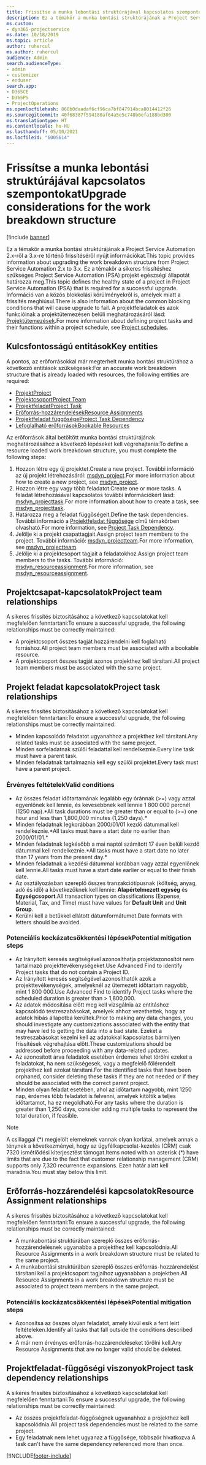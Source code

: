 ```yaml
---
title: Frissítse a munka lebontási struktúrájával kapcsolatos szempontokat
description: Ez a témakör a munka bontási struktúrájának a Project Service Automation 2.x-ről a 3.x-re történő frissítéséről nyújt információkat.
ms.custom:
- dyn365-projectservice
ms.date: 10/18/2019
ms.topic: article
author: ruhercul
ms.author: ruhercul
audience: Admin
search.audienceType:
- admin
- customizer
- enduser
search.app:
- D365CE
- D365PS
- ProjectOperations
ms.openlocfilehash: 868b0daadaf6cf96ca7bf847914bca8014412f26
ms.sourcegitcommit: 40f68387f594180af64a5e5c748b6efa188bd300
ms.translationtype: HT
ms.contentlocale: hu-HU
ms.lasthandoff: 05/10/2021
ms.locfileid: "6005614"
---
```

# <a name="upgrade-considerations-for-the-work-breakdown-structure"></a><span data-ttu-id="5c28f-103">Frissítse a munka lebontási struktúrájával kapcsolatos szempontokat</span><span class="sxs-lookup"><span data-stu-id="5c28f-103">Upgrade considerations for the work breakdown structure</span></span>

[!include [banner](../includes/psa-now-project-operations.md)]

<span data-ttu-id="5c28f-104">Ez a témakör a munka bontási struktúrájának a Project Service Automation 2.x-ről a 3.x-re történő frissítéséről nyújt információkat.</span><span class="sxs-lookup"><span data-stu-id="5c28f-104">This topic provides information about upgrading the work breakdown structure from Project Service Automation 2.x to 3.x.</span></span> <span data-ttu-id="5c28f-105">Ez a témakör a sikeres frissítéshez szükséges Project Service Automation (PSA) projekt egészségi állapotát határozza meg.</span><span class="sxs-lookup"><span data-stu-id="5c28f-105">This topic defines the healthy state of a project in Project Service Automation (PSA) that is required for a successful upgrade.</span></span> <span data-ttu-id="5c28f-106">Információ van a közös blokkolási körülményekről is, amelyek miatt a frissítés meghiúsul.</span><span class="sxs-lookup"><span data-stu-id="5c28f-106">There is also information about the common blocking conditions that will cause upgrade to fail.</span></span> <span data-ttu-id="5c28f-107">A projektfeladatok és azok funkcióinak a projektütemezésen belüli meghatározásáról lásd: [Projektütemezések](project-creating.md).</span><span class="sxs-lookup"><span data-stu-id="5c28f-107">For more information about defining project tasks and their functions within a project schedule, see [Project schedules](project-creating.md).</span></span>

## <a name="key-entities"></a><span data-ttu-id="5c28f-108">Kulcsfontosságú entitások</span><span class="sxs-lookup"><span data-stu-id="5c28f-108">Key entities</span></span>
<span data-ttu-id="5c28f-109">A pontos, az erőforrásokkal már megterhelt munka bontási struktúrához a következő entitások szükségesek:</span><span class="sxs-lookup"><span data-stu-id="5c28f-109">For an accurate work breakdown structure that is already loaded with resources, the following entities are required:</span></span>

- [<span data-ttu-id="5c28f-110">Projekt</span><span class="sxs-lookup"><span data-stu-id="5c28f-110">Project</span></span>](/dynamics365/customerengagement/on-premises/developer/entities/msdyn_project)
- [<span data-ttu-id="5c28f-111">Projektcsoport</span><span class="sxs-lookup"><span data-stu-id="5c28f-111">Project Team</span></span>](/dynamics365/customerengagement/on-premises/developer/entities/msdyn_projectteam)
- [<span data-ttu-id="5c28f-112">Projektfeladat</span><span class="sxs-lookup"><span data-stu-id="5c28f-112">Project Task</span></span>](/dynamics365/customerengagement/on-premises/developer/entities/msdyn_projecttask)
- [<span data-ttu-id="5c28f-113">Erőforrás-hozzárendelések</span><span class="sxs-lookup"><span data-stu-id="5c28f-113">Resource Assignments</span></span>](/dynamics365/customerengagement/on-premises/developer/entities/msdyn_resourceassignment)
- [<span data-ttu-id="5c28f-114">Projektfeladat függősége</span><span class="sxs-lookup"><span data-stu-id="5c28f-114">Project Task Dependency</span></span>](/dynamics365/customerengagement/on-premises/developer/entities/msdyn_projecttaskdependency)
- [<span data-ttu-id="5c28f-115">Lefoglalható erőforrások</span><span class="sxs-lookup"><span data-stu-id="5c28f-115">Bookable Resources</span></span>](/dynamics365/customerengagement/on-premises/developer/entities/bookableresource)

<span data-ttu-id="5c28f-116">Az erőforrások által betöltött munka bontási struktúrájának meghatározásához a következő lépéseket kell végrehajtania:</span><span class="sxs-lookup"><span data-stu-id="5c28f-116">To define a resource loaded work breakdown structure, you must complete the following steps:</span></span>

1. <span data-ttu-id="5c28f-117">Hozzon létre egy új projektet.</span><span class="sxs-lookup"><span data-stu-id="5c28f-117">Create a new project.</span></span> <span data-ttu-id="5c28f-118">További információ az új projekt létrehozásáról: [msdyn_project](/dynamics365/customerengagement/on-premises/developer/entities/msdyn_project).</span><span class="sxs-lookup"><span data-stu-id="5c28f-118">For more information about how to create a new project, see [msdyn_project](/dynamics365/customerengagement/on-premises/developer/entities/msdyn_project).</span></span>
2. <span data-ttu-id="5c28f-119">Hozzon létre egy vagy több feladatot.</span><span class="sxs-lookup"><span data-stu-id="5c28f-119">Create one or more tasks.</span></span> <span data-ttu-id="5c28f-120">A feladat létrehozásával kapcsolatos további információkért lásd: [msdyn_projecttask](/dynamics365/customerengagement/on-premises/developer/entities/msdyn_projecttask).</span><span class="sxs-lookup"><span data-stu-id="5c28f-120">For more information about how to create a task, see [msdyn_projecttask](/dynamics365/customerengagement/on-premises/developer/entities/msdyn_projecttask).</span></span>
3. <span data-ttu-id="5c28f-121">Határozza meg a feladat függőségeit.</span><span class="sxs-lookup"><span data-stu-id="5c28f-121">Define the task dependencies.</span></span> <span data-ttu-id="5c28f-122">További információ a [Projektfeladat függősége](/dynamics365/customerengagement/on-premises/developer/entities/msdyn_projecttaskdependency) című témakörben olvasható.</span><span class="sxs-lookup"><span data-stu-id="5c28f-122">For more information, see [Project Task Dependency](/dynamics365/customerengagement/on-premises/developer/entities/msdyn_projecttaskdependency).</span></span>
4. <span data-ttu-id="5c28f-123">Jelölje ki a projekt csapattagjait.</span><span class="sxs-lookup"><span data-stu-id="5c28f-123">Assign project team members to the project.</span></span> <span data-ttu-id="5c28f-124">További információ: [msdyn_projectteam](/dynamics365/customerengagement/on-premises/developer/entities/msdyn_projectteam).</span><span class="sxs-lookup"><span data-stu-id="5c28f-124">For more information, see [msdyn_projectteam](/dynamics365/customerengagement/on-premises/developer/entities/msdyn_projectteam).</span></span>
5. <span data-ttu-id="5c28f-125">Jelölje ki a projektcsoport tagjait a feladatokhoz.</span><span class="sxs-lookup"><span data-stu-id="5c28f-125">Assign project team members to the tasks.</span></span> <span data-ttu-id="5c28f-126">További információ: [msdyn_resourceassignment](/dynamics365/customerengagement/on-premises/developer/entities/msdyn_resourceassignment).</span><span class="sxs-lookup"><span data-stu-id="5c28f-126">For more information, see [msdyn_resourceassignment](/dynamics365/customerengagement/on-premises/developer/entities/msdyn_resourceassignment).</span></span>

## <a name="project-team-relationships"></a><span data-ttu-id="5c28f-127">Projektcsapat-kapcsolatok</span><span class="sxs-lookup"><span data-stu-id="5c28f-127">Project team relationships</span></span>

<span data-ttu-id="5c28f-128">A sikeres frissítés biztosításához a következő kapcsolatokat kell megfelelően fenntartani:</span><span class="sxs-lookup"><span data-stu-id="5c28f-128">To ensure a successful upgrade, the following relationships must be correctly maintained:</span></span>
- <span data-ttu-id="5c28f-129">A projektcsoport összes tagját hozzárendelni kell foglalható forráshoz.</span><span class="sxs-lookup"><span data-stu-id="5c28f-129">All project team members must be associated with a bookable resource.</span></span>
- <span data-ttu-id="5c28f-130">A projektcsoport összes tagját azonos projekthez kell társítani.</span><span class="sxs-lookup"><span data-stu-id="5c28f-130">All project team members must be associated with the same project.</span></span> 

## <a name="project-task-relationships"></a><span data-ttu-id="5c28f-131">Projekt feladat kapcsolatok</span><span class="sxs-lookup"><span data-stu-id="5c28f-131">Project task relationships</span></span>
<span data-ttu-id="5c28f-132">A sikeres frissítés biztosításához a következő kapcsolatokat kell megfelelően fenntartani:</span><span class="sxs-lookup"><span data-stu-id="5c28f-132">To ensure a successful upgrade, the following relationships must be correctly maintained:</span></span>

- <span data-ttu-id="5c28f-133">Minden kapcsolódó feladatot ugyanahhoz a projekthez kell társítani.</span><span class="sxs-lookup"><span data-stu-id="5c28f-133">Any related tasks must be associated with the same project.</span></span>
- <span data-ttu-id="5c28f-134">Minden sorfeladatnak szülői feladattal kell rendelkeznie.</span><span class="sxs-lookup"><span data-stu-id="5c28f-134">Every line task must have a parent task.</span></span>
- <span data-ttu-id="5c28f-135">Minden feladatnak tartalmaznia kell egy szülői projektet.</span><span class="sxs-lookup"><span data-stu-id="5c28f-135">Every task must have a parent project.</span></span>

### <a name="valid-conditions"></a><span data-ttu-id="5c28f-136">Érvényes feltételek</span><span class="sxs-lookup"><span data-stu-id="5c28f-136">Valid conditions</span></span>

- <span data-ttu-id="5c28f-137">Az összes feladat időtartamának legalább egy óránnak (>=) vagy azzal egyenlőnek kell lennie, és kevesebbnek kell lennie 1 800 000 percnél (1250 nap).\*</span><span class="sxs-lookup"><span data-stu-id="5c28f-137">All task durations must be greater than or equal to (>=) one hour and less than 1,800,000 minutes (1,250 days).\*</span></span>
- <span data-ttu-id="5c28f-138">Minden feladatnak legkorábban 2000/01/01 kezdő dátummal kell rendelkeznie.\*</span><span class="sxs-lookup"><span data-stu-id="5c28f-138">All tasks must have a start date no earlier than 2000/01/01.\*</span></span>
- <span data-ttu-id="5c28f-139">Minden feladatnak legkésőbb a mai naptól számított 17 éven belüli kezdő dátummal kell rendelkeznie.\*</span><span class="sxs-lookup"><span data-stu-id="5c28f-139">All tasks must have a start date no later than 17 years from the present day.\*</span></span>
- <span data-ttu-id="5c28f-140">Minden feladatnak a kezdési dátummal korábban vagy azzal egyenlőnek kell lennie.</span><span class="sxs-lookup"><span data-stu-id="5c28f-140">All tasks must have a start date earlier or equal to their finish date.</span></span>
- <span data-ttu-id="5c28f-141">Az osztályozásban szereplő összes tranzakciótípusnak (költség, anyag, adó és idő) a következőknek kell lennie: **Alapértelmezett egység** és **Egységcsoport**.</span><span class="sxs-lookup"><span data-stu-id="5c28f-141">All transaction types on classifications (Expense, Material, Tax, and Time) must have values for **Default Unit** and **Unit Group**.</span></span>
- <span data-ttu-id="5c28f-142">Kerülni kell a betűkkel ellátott dátumformátumot.</span><span class="sxs-lookup"><span data-stu-id="5c28f-142">Date formats with letters should be avoided.</span></span>

### <a name="potential-mitigation-steps"></a><span data-ttu-id="5c28f-143">Potenciális kockázatcsökkentési lépések</span><span class="sxs-lookup"><span data-stu-id="5c28f-143">Potential mitigation steps</span></span>
- <span data-ttu-id="5c28f-144">Az Irányított keresés segítségével azonosíthatja projektazonosítót nem tartalmazó projekttevékenységeket.</span><span class="sxs-lookup"><span data-stu-id="5c28f-144">Use Advanced Find to identify Project tasks that do not contain a Project ID.</span></span>
- <span data-ttu-id="5c28f-145">Az Irányított keresés segítségével azonosíthatók azok a projekttevékenységek, amelyeknél az ütemezett időtartam nagyobb, mint 1 800 000.</span><span class="sxs-lookup"><span data-stu-id="5c28f-145">Use Advanced Find to identify Project tasks where the scheduled duration is greater than > 1,800,000.</span></span>
- <span data-ttu-id="5c28f-146">Az adatok módosítása előtt meg kell vizsgálnia az entitáshoz kapcsolódó testreszabásokat, amelyek ahhoz vezethettek, hogy az adatok hibás állapotba kerültek.</span><span class="sxs-lookup"><span data-stu-id="5c28f-146">Prior to making any data changes, you should investigate any customizations associated with the entity that may have led to getting the data into a bad state.</span></span> <span data-ttu-id="5c28f-147">Ezeket a testreszabásokat kezelni kell az adatokkal kapcsolatos bármilyen frissítések végrehajtása előtt.</span><span class="sxs-lookup"><span data-stu-id="5c28f-147">These customizations should be addressed before proceeding with any data-related updates.</span></span>
- <span data-ttu-id="5c28f-148">Az azonosított árva feladatok esetében érdemes lehet törölni ezeket a feladatokat, ha nem szükségesek, vagy a megfelelő fölérendelt projekthez kell azokat társítani.</span><span class="sxs-lookup"><span data-stu-id="5c28f-148">For the identified tasks that have been orphaned, consider deleting these tasks if they are not needed or if they should be associated with the correct parent project.</span></span>
- <span data-ttu-id="5c28f-149">Minden olyan feladat esetében, ahol az időtartam nagyobb, mint 1250 nap, érdemes több feladatot is felvenni, amelyek kitöltik a teljes időtartamot, ha ez megoldható.</span><span class="sxs-lookup"><span data-stu-id="5c28f-149">For any tasks where the duration is greater than 1,250 days, consider adding multiple tasks to represent the total duration, if feasible.</span></span>

> [!NOTE]
> <span data-ttu-id="5c28f-150">A csillaggal (\*) megjelölt elemeknek vannak olyan korlátai, amelyek annak a ténynek a következményei, hogy az ügyfélkapcsolat-kezelés (CRM) csak 7320 ismétlődési kiterjesztést támogat.</span><span class="sxs-lookup"><span data-stu-id="5c28f-150">Items noted with an asterisk (\*) have limits that are due to the fact that customer relationship management (CRM) supports only 7,320 recurrence expansions.</span></span> <span data-ttu-id="5c28f-151">Ezen határ alatt kell maradnia.</span><span class="sxs-lookup"><span data-stu-id="5c28f-151">You must stay below this limit.</span></span>

## <a name="resource-assignment-relationships"></a><span data-ttu-id="5c28f-152">Erőforrás-hozzárendelési kapcsolatok</span><span class="sxs-lookup"><span data-stu-id="5c28f-152">Resource Assignment relationships</span></span>
<span data-ttu-id="5c28f-153">A sikeres frissítés biztosításához a következő kapcsolatokat kell megfelelően fenntartani:</span><span class="sxs-lookup"><span data-stu-id="5c28f-153">To ensure a successful upgrade, the following relationships must be correctly maintained:</span></span>

- <span data-ttu-id="5c28f-154">A munkabontási struktúrában szereplő összes erőforrás-hozzárendelésnek ugyanabba a projekthez kell kapcsolódnia.</span><span class="sxs-lookup"><span data-stu-id="5c28f-154">All Resource Assignments in a work breakdown structure must be related to the same project.</span></span>
- <span data-ttu-id="5c28f-155">A munkabontási struktúrában szereplő összes erőforrás-hozzárendelést társítani kell a projektcsoport tagjaihoz ugyanabban a projektben.</span><span class="sxs-lookup"><span data-stu-id="5c28f-155">All Resource Assignments in a work breakdown structure must be associated to project team members in the same project.</span></span>

### <a name="potential-mitigation-steps"></a><span data-ttu-id="5c28f-156">Potenciális kockázatcsökkentési lépések</span><span class="sxs-lookup"><span data-stu-id="5c28f-156">Potential mitigation steps</span></span>
- <span data-ttu-id="5c28f-157">Azonosítsa az összes olyan feladatot, amely kívül esik a fent leírt feltételeken.</span><span class="sxs-lookup"><span data-stu-id="5c28f-157">Identify all tasks that fall outside the conditions described above.</span></span>  
- <span data-ttu-id="5c28f-158">A már nem érvényes erőforrás-hozzárendeléseket törölni kell.</span><span class="sxs-lookup"><span data-stu-id="5c28f-158">Any Resource Assignments that are no longer valid should be deleted.</span></span>

## <a name="project-task-dependency-relationships"></a><span data-ttu-id="5c28f-159">Projektfeladat-függőségi viszonyok</span><span class="sxs-lookup"><span data-stu-id="5c28f-159">Project task dependency relationships</span></span>
<span data-ttu-id="5c28f-160">A sikeres frissítés biztosításához a következő kapcsolatokat kell megfelelően fenntartani:</span><span class="sxs-lookup"><span data-stu-id="5c28f-160">To ensure a successful upgrade, the following relationships must be correctly maintained:</span></span>

- <span data-ttu-id="5c28f-161">Az összes projektfeladat-függőségnek ugyanahhoz a projekthez kell kapcsolódnia.</span><span class="sxs-lookup"><span data-stu-id="5c28f-161">All project task dependencies must be related to the same project.</span></span>
- <span data-ttu-id="5c28f-162">Egy feladatnak nem lehet ugyanaz a függősége, többször hivatkozva.</span><span class="sxs-lookup"><span data-stu-id="5c28f-162">A task can't have the same dependency referenced more than once.</span></span>


[!INCLUDE[footer-include](../includes/footer-banner.md)]